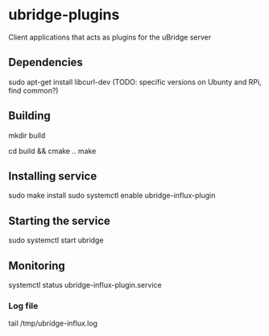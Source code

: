 # ubridge-plugins
Client applications that acts as plugins for the uBridge server

## Dependencies

sudo apt-get install libcurl-dev (TODO: specific versions on Ubunty and RPi, find common?)

## Building

mkdir build 

cd build && cmake ..
make

## Installing service

sudo make install
sudo systemctl enable ubridge-influx-plugin

## Starting the service

sudo systemctl start ubridge

## Monitoring
 systemctl status ubridge-influx-plugin.service

### Log file
 tail /tmp/ubridge-influx.log
